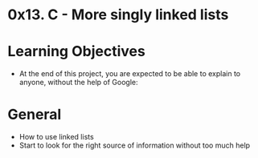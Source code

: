 # 0x13. C - More singly linked lists

# Learning Objectives
* At the end of this project, you are expected to be able to explain to anyone, without the help of Google:

# General
* How to use linked lists
* Start to look for the right source of information without too much help
 
